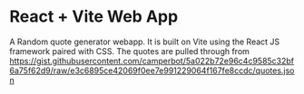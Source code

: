 # React + Vite Web App

A Random quote generator webapp. It is built on Vite using the React JS framework paired with CSS. The quotes are pulled through from https://gist.githubusercontent.com/camperbot/5a022b72e96c4c9585c32bf6a75f62d9/raw/e3c6895ce42069f0ee7e991229064f167fe8ccdc/quotes.json
